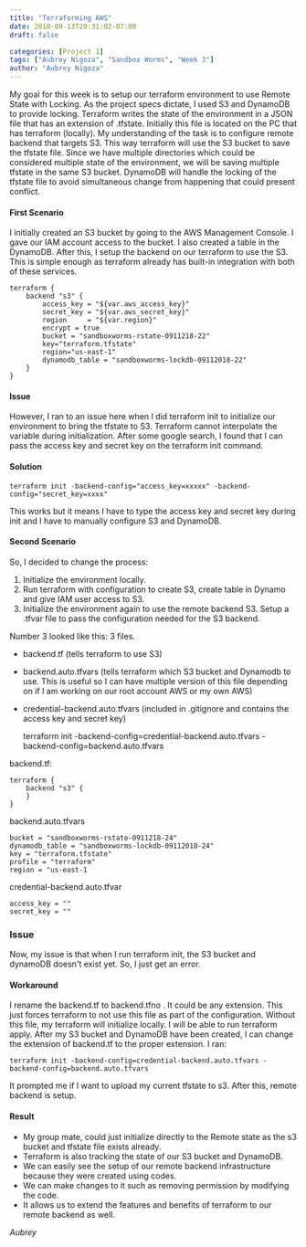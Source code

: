 ```yaml
---
title: "Terraforming AWS"
date: 2018-09-13T20:31:02-07:00
draft: false

categories: [Project 1]
tags: ["Aubrey Nigoza", "Sandbox Worms", "Week 3"]
author: "Aubrey Nigoza"
---
```

My goal for this week is to setup our terraform environment to use Remote State with Locking. As the project specs dictate, I used S3 and DynamoDB to provide locking. Terraform writes the state of the environment in a JSON file that has an extension of .tfstate. Initially this file is located on the PC that has terraform (locally). My understanding of the task is to configure remote backend that targets S3. This way terraform will use the S3 bucket to save the tfstate file. Since we have multiple directories which could be considered multiple state of the environment, we will be saving multiple tfstate in the same S3 bucket. DynamoDB will handle the locking of the tfstate file to avoid simultaneous change from happening that could present conflict. 

#### First Scenario ####
I initially created an S3 bucket by going to the AWS Management Console. I gave our IAM account access to the bucket. I also created a table in the DynamoDB. After this, I setup the backend on our terraform to use the S3. This is simple enough as terraform already has built-in integration with both of these services.

	terraform {
	    backend "s3" {
	        access_key = "${var.aws_access_key}"
	        secret_key = "${var.aws_secret_key}"
	        region     = "${var.region}"
	        encrypt = true
	        bucket = "sandboxworms-rstate-0911218-22"
	        key="terraform.tfstate"
	        region="us-east-1"
	        dynamodb_table = "sandboxworms-lockdb-09112018-22"
	    } 
	}

#### Issue ####
However, I ran to an issue here when I did terraform init to initialize our environment to bring the tfstate to S3. Terraform cannot interpolate the variable during initialization. After some google search, I found that I can pass the access key and secret key on the terraform init command.   
#### Solution ####
    terraform init -backend-config="access_key=xxxxx" -backend-config="secret_key=xxxx"

This works but it means I have to type the access key and secret key during init and I have to manually configure S3 and DynamoDB.

#### Second Scenario ####
So, I decided to change the process:  
1. Initialize the environment locally.  
2. Run terraform with configuration to create S3, create table in Dynamo and give IAM user access to S3.  
3. Initialize the environment again to use the remote backend S3. Setup a .tfvar file to pass the configuration needed for the S3 backend.

Number 3 looked like this: 3 files.  
- backend.tf (tells terraform to use S3)  
- backend.auto.tfvars (tells terraform which S3 bucket and Dynamodb to use. This is useful so I can have multiple version of this file depending on if I am working on our root account AWS or my own AWS)  
- credential-backend.auto.tfvars (included in .gitignore and contains the access key and secret key)  

	terraform init -backend-config=credential-backend.auto.tfvars -backend-config=backend.auto.tfvars

backend.tf:  

	terraform {
	    backend "s3" {
	    } 
	}

backend.auto.tfvars

	bucket = "sandboxworms-rstate-0911218-24"
	dynamodb_table = "sandboxworms-lockdb-09112018-24"
	key = "terraform.tfstate"
	profile = "terraform"
	region = "us-east-1

credential-backend.auto.tfvar

	access_key = "" 
	secret_key = ""  


### Issue ###
Now, my issue is that when I run terraform init, the S3 bucket and dynamoDB doesn't exist yet. So, I just get an error. 

#### Workaround ####

I rename the backend.tf to backend.tfno . It could be any extension. This just forces terraform to not use this file as part of the configuration. Without this file, my terraform will initialize locally. I will be able to run terraform apply. After my S3 bucket and DynamoDB have been created, I can change the extension of backend.tf to the proper extension. I ran:  

	terraform init -backend-config=credential-backend.auto.tfvars -backend-config=backend.auto.tfvars

It prompted me if I want to upload my current tfstate to s3. After this, remote backend is setup. 

#### Result ####


- My group mate, could just initialize directly to the Remote state as the s3 bucket and tfstate file exists already.
- Terraform is also tracking the state of our S3 bucket and DynamoDB.
- We can easily see the setup of our remote backend infrastructure because they were created using codes.
- We can make changes to it such as removing permission by modifying the code. 
- It allows us to extend the features and benefits of terraform to our remote backend as well.


*Aubrey* 